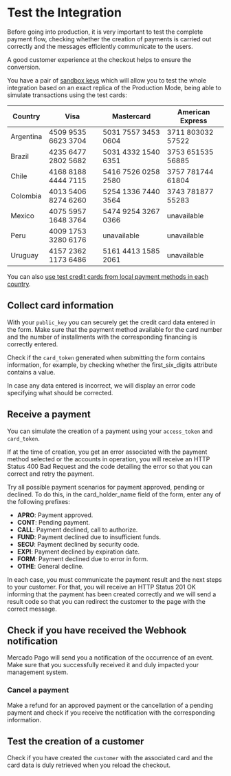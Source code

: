 # Test the Integration

Before going into production, it is very important to test the complete payment flow, checking whether the creation of payments is carried out correctly and the messages efficiently communicate to the users.

A good customer experience at the checkout helps to ensure the conversion.

You have a pair of [sandbox keys](https://www.mercadopago.com.ar/account/credentials?type=custom) which will allow you to test the whole integration based on an exact replica of the Production Mode, being able to simulate transactions using the test cards:


| Country 	 | Visa 				       | Mastercard        | American Express |
| ---- 		   | ---- 				       | ----------        | ---------------- |
| Argentina  | 4509 9535 6623 3704 |5031 7557 3453 0604|3711 803032 57522 |
| Brazil  	 | 4235 6477 2802 5682 |5031 4332 1540 6351|3753 651535 56885 |
| Chile   	 | 4168 8188 4444 7115 |5416 7526 0258 2580|3757 781744 61804 |
| Colombia   | 4013 5406 8274 6260 |5254 1336 7440 3564|3743 781877 55283 |
| Mexico  	 | 4075 5957 1648 3764 |5474 9254 3267 0366| unavailable      |
| Peru    	 | 4009 1753 3280 6176 | unavailable       | unavailable      |
| Uruguay  	 | 4157 2362 1173 6486 |5161 4413 1585 2061| unavailable      |

You can also [use test credit cards from local payment methods in each country](https://www.mercadopago.com.ar/developers/en/guides/localization/local-cards).

## Collect card information

With your `public_key` you can securely get the credit card data entered in the form. Make sure that the payment method available for the card number and the number of installments with the corresponding financing is correctly entered.

Check if the `card_token` generated when submitting the form contains information, for example, by checking whether the first_six_digits attribute contains a value.

In case any data entered is incorrect, we will display an error code specifying what should be corrected.

## Receive a payment

You can simulate the creation of a payment using your `access_token` and `card_token`.

If at the time of creation, you get an error associated with the payment method selected or the accounts in operation, you will receive an HTTP Status 400 Bad Request and the code detailing the error so that you can correct and retry the payment.

Try all possible payment scenarios for payment approved, pending or declined. To do this, in the card_holder_name field of the form, enter any of the following prefixes:

* **APRO**: Payment approved.  
* **CONT**: Pending payment.  
* **CALL**: Payment declined, call to authorize.  
* **FUND**: Payment declined due to insufficient funds.  
* **SECU**: Payment declined by security code.  
* **EXPI**: Payment declined by expiration date.  
* **FORM**: Payment declined due to error in form.  
* **OTHE**: General decline.  

In each case, you must communicate the payment result and the next steps to your customer. For that, you will receive an HTTP Status 201 OK informing that the payment has been created correctly and we will send a result code so that you can redirect the customer to the page with the correct message.

## Check if you have received the Webhook notification

Mercado Pago will send you a notification of the occurrence of an event. Make sure that you successfully received it and duly impacted your management system.

### Cancel a payment

Make a refund for an approved payment or the cancellation of a pending payment and check if you receive the notification with the corresponding information.


## Test the creation of a customer

Check if you have created the `customer` with the associated card and the card data is duly retrieved when you reload the checkout.
